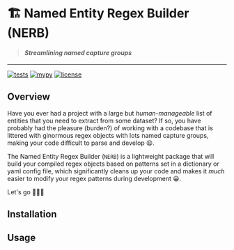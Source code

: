 # 🏗️ Named Entity Regex Builder (NERB)
> #### _Streamlining named capture groups_

---

[![tests](https://github.com/johnnygreco/nerb/actions/workflows/tests.yml/badge.svg)](https://github.com/johnnygreco/nerb/actions/workflows/tests.yml)
[![mypy](https://github.com/johnnygreco/nerb/actions/workflows/mypy.yml/badge.svg)](https://github.com/johnnygreco/nerb/actions/workflows/mypy.yml)
[![license](http://img.shields.io/badge/license-MIT-blue.svg?style=flat)](https://github.com/johnnygreco/nerb/blob/main/LICENSE)


## Overview

Have you ever had a project with a large but _human-manageable_ list of entities that you need to extract from some 
dataset? If so, you have probably had the pleasure (burden?) of working with a codebase that is littered with 
ginormous regex objects with lots named capture groups, making your code difficult to parse and develop 😫.

The Named Entity Regex Builder (`NERB`) is a lightweight package that will build your compiled regex objects 
based on patterns set in a dictionary or yaml config file, which significantly cleans up your code and makes 
it _much_ easier to modify your regex patterns during development 😀.

Let's go 🚀🚀🚀    

## Installation 



## Usage

